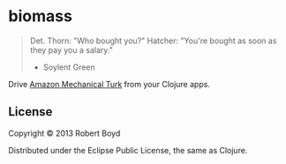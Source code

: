 # biomass

> Det. Thorn: "Who bought you?"
> Hatcher: "You're bought as soon as they pay you a salary."
> - Soylent Green

Drive [Amazon Mechanical Turk](http://mturk.com) from your Clojure apps.

## License

Copyright © 2013 Robert Boyd

Distributed under the Eclipse Public License, the same as Clojure.
